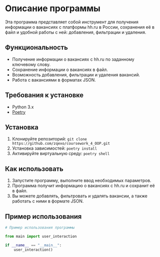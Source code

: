 # Описание программы

Эта программа представляет собой инструмент для получения информации о вакансиях с платформы hh.ru в России, сохранения её в файл и удобной работы с ней: добавления, фильтрации и удаления.

## Функциональность

- Получение информации о вакансиях с hh.ru по заданному ключевому слову.
- Сохранение информации о вакансиях в файл.
- Возможность добавления, фильтрации и удаления вакансий.
- Работа с вакансиями в форматах JSON.

## Требования к установке

- Python 3.x
- [Poetry](https://python-poetry.org/)

## Установка

1. Клонируйте репозиторий: `git clone https://github.com/zqexo/coursework_4_OOP.git`
2. Установка зависимостей: `poetry install`
3. Активируйте виртуальную среду: `poetry shell`

## Как использовать

1. Запустите программу, выполните ввод необходимых параметров.
2. Программа получит информацию о вакансиях с hh.ru и сохранит её в файл.
3. Вы можете добавлять, фильтровать и удалять вакансии, а также работать с ними в формате JSON.

## Пример использования

```python
# Пример использования программы

from main import user_interaction

if __name__ == "__main__":
    user_interaction()
